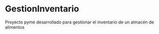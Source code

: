 # GestionInventario
Proyecto pyme desarrollado para gestionar el inventario de un almacén de alimentos

